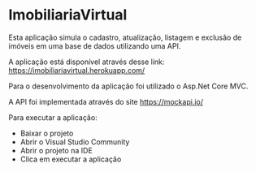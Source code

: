 # ImobiliariaVirtual

Esta aplicação simula o cadastro, atualização, listagem e exclusão de imóveis em uma base de dados utilizando uma API.

A aplicação está disponível através desse link: https://imobiliariavirtual.herokuapp.com/

Para o desenvolvimento da aplicação foi utilizado o Asp.Net Core MVC.

A API foi implementada através do site https://mockapi.io/

Para executar a aplicação:
- Baixar o projeto
- Abrir o Visual Studio Community
- Abrir o projeto na IDE
- Clica em executar a aplicação
